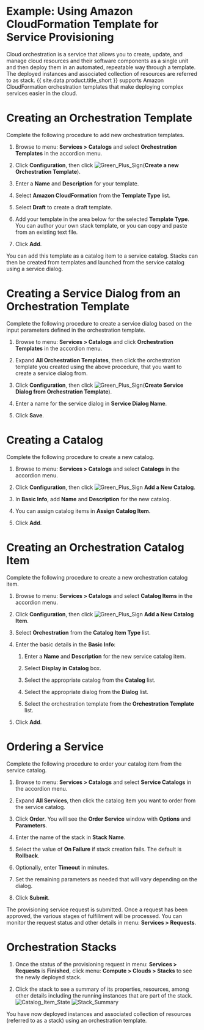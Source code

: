 # Example: Using Amazon CloudFormation Template for Service Provisioning

Cloud orchestration is a service that allows you to create, update, and manage cloud resources and their software components as a single unit and then deploy them in an automated, repeatable way through a template. The deployed instances and associated collection of resources are referred to as stack. {{ site.data.product.title_short }} supports Amazon CloudFormation orchestration templates that make deploying complex services easier in the cloud.

# Creating an Orchestration Template

Complete the following procedure to add new orchestration templates.

1. Browse to menu: **Services > Catalogs** and select **Orchestration Templates** in the accordion menu.

2. Click **Configuration**, then click ![Green\_Plus\_Sign](../images/1848.png)(**Create a new Orchestration Template**).

3. Enter a **Name** and **Description** for your template.

4. Select **Amazon CloudFormation** from the **Template Type** list.

5. Select **Draft** to create a draft template.

6. Add your template in the area below for the selected **Template Type**. You can author your own stack template, or you can copy and paste from an existing text file.

7. Click **Add**.

You can add this template as a catalog item to a service catalog. Stacks can then be created from templates and launched from the service catalog using a service dialog.

# Creating a Service Dialog from an Orchestration Template

Complete the following procedure to create a service dialog based on the
input parameters defined in the orchestration template.

1. Browse to menu: **Services > Catalogs** and click **Orchestration Templates** in the accordion menu.

2. Expand **All Orchestration Templates**, then click the orchestration template you created using the above procedure, that you want to create a service dialog from.

3. Click **Configuration**, then click ![Green\_Plus\_Sign](../images/1848.png)(**Create Service Dialog from Orchestration Template**).

4. Enter a name for the service dialog in **Service Dialog Name**.

5. Click **Save**.

# Creating a Catalog

Complete the following procedure to create a new catalog.

1. Browse to menu: **Services > Catalogs** and select **Catalogs** in the accordion menu.

2. Click **Configuration**, then click ![Green\_Plus\_Sign](../images/1848.png) **Add a New Catalog**.

3. In **Basic Info**, add **Name** and **Description** for the new catalog.

4. You can assign catalog items in **Assign Catalog Item**.

5. Click **Add**.

# Creating an Orchestration Catalog Item

Complete the following procedure to create a new orchestration catalog item.

1. Browse to menu: **Services > Catalogs** and select **Catalog Items** in the accordion menu.

2. Click **Configuration**, then click ![Green\_Plus\_Sign](../images/1848.png) **Add a New Catalog Item**.

3. Select **Orchestration** from the **Catalog Item Type** list.

4. Enter the basic details in the **Basic Info**:

    1. Enter a **Name** and **Description** for the new service catalog item.

    2. Select **Display in Catalog** box.

    3. Select the appropriate catalog from the **Catalog** list.

    4. Select the appropriate dialog from the **Dialog** list.

    5. Select the orchestration template from the **Orchestration
        Template** list.

5. Click **Add**.

# Ordering a Service

Complete the following procedure to order your catalog item from the service catalog.

1. Browse to menu: **Services > Catalogs** and select **Service Catalogs** in the accordion menu.

2. Expand **All Services**, then click the catalog item you want to order from the service catalog.

3. Click **Order**. You will see the **Order Service** window with **Options** and **Parameters**.

4. Enter the name of the stack in **Stack Name**.

5. Select the value of **On Failure** if stack creation fails. The default is **Rollback**.

6. Optionally, enter **Timeout** in minutes.

7. Set the remaining parameters as needed that will vary depending on the dialog.

8. Click **Submit**.

The provisioning service request is submitted. Once a request has been approved, the various stages of fulfillment will be processed. You can monitor the request status and other details in menu: **Services > Requests**.

# Orchestration Stacks

1. Once the status of the provisioning request in menu: **Services > Requests** is **Finished**, click menu: **Compute > Clouds > Stacks** to see the newly deployed stack.

2. Click the stack to see a summary of its properties, resources, among other details including the running instances that are part of the stack. ![Catalog\_Item\_State](../images/7180.png) ![Stack\_Summary](../images/7181.png)

You have now deployed instances and associated collection of resources (referred to as a stack) using an orchestration template.
